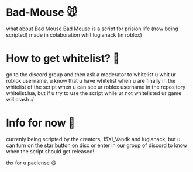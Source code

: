 # Bad-Mouse 🐭
what about Bad Mouse
Bad Mouse is a script for prision life (now being scripted) made in colaboration whit lugiahack (in roblox)

# How to get whitelist? 📓
go to the discord group and then ask a moderator to whitelist u whit ur roblox username, u know that u have whitelist when u are finally in the whitelist of the script when u can see ur roblox username in the repository whitelist.lua, but if u try to use the script while ur not whitelisted ur game will crash :/

# Info for now 🤔
currenly being scripted by the creators, 15XI_Vandk and lugiahack, but u can turn on the star button on disc or enter in our group of discord to know when the script should get released!

thx for u paciense 😄
